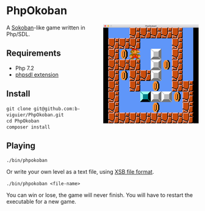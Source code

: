 # PhpOkoban

<img src="doc/screenshot.png?raw=true" width="250" align="right" alt="PhpOkoban screenshot">

A [Sokoban](https://fr.wikipedia.org/wiki/Sokoban)-like game written in Php/SDL.


## Requirements

* Php 7.2
* [phpsdl extension](https://github.com/Ponup/phpsdl)

## Install

```shell
git clone git@github.com:b-viguier/PhpOkoban.git
cd PhpOkoban
composer install
```

## Playing

```shell
./bin/phpokoban
```

Or write your own level as a text file,
using [XSB file format](http://www.sokobano.de/wiki/index.php?title=Level_format).
```shell
./bin/phpokoban <file-name>
```

You can win or lose, the game will never finish.
You will have to restart the executable for a new game.
